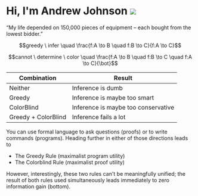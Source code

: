 # Hi, I'm Andrew Johnson ![](https://komarev.com/ghpvc/?username=andrew-johnson-4)

“My life depended on 150,000 pieces of equipment – each bought from the lowest bidder.”

$$greedy \ infer \quad \frac{f:A \to B \quad f:B \to C}{f:A \to C}$$

$$cannot \ determine \ color \quad \frac{f:A \to B \quad f:B \to C \quad f:A \to C}{\bot}$$


 Combination         | Result                                  |
---------------------|-----------------------------------------|
 Neither             | Inference is dumb                       |
 Greedy              | Inference is maybe too smart            |
 ColorBlind          | Inference is maybe too conservative     |
 Greedy + ColorBlind | Inference fails a lot                   |

You can use formal language to ask questions (proofs) or to write commands (programs).
Heading further in either of those directions leads to
* The Greedy Rule (maximalist program utility)
* The Colorblind Rule (maximalist proof utility)

However, interestingly, these two rules can't be meaningfully unified;
the result of both rules used simultaneously leads immediately to zero information gain (bottom).

